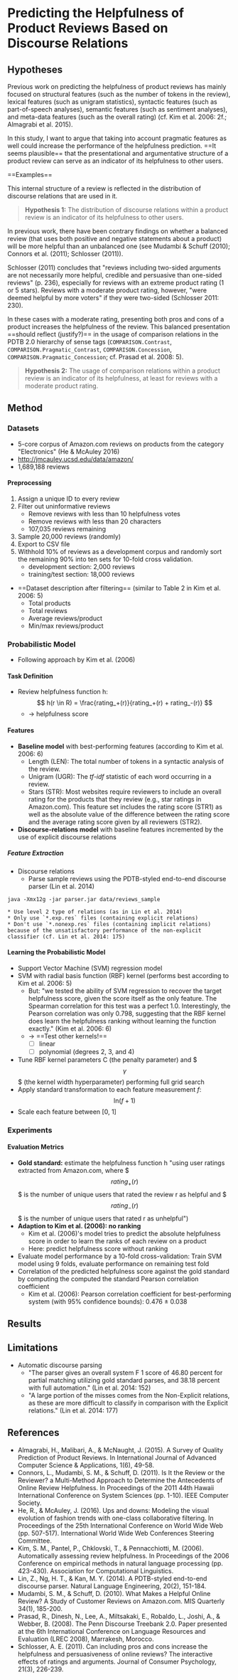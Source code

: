 # Predicting the Helpfulness of Product Reviews Based on Discourse Relations

## Hypotheses

Previous work on predicting the helpfulness of product reviews has mainly focused on structural features (such as the number of tokens in the review), lexical features (such as unigram statistics), syntactic features (such as part-of-speech analyses), semantic features (such as sentiment analyses), and meta-data features (such as the overall rating) (cf. Kim et al. 2006: 2f.; Almagrabi et al. 2015).

In this study, I want to argue that taking into account pragmatic features as well could increase the performance of the helpfulness prediction. ==It seems plausible== that the presentational and argumentative structure of a product review can serve as an indicator of its helpfulness to other users.

==Examples==

This internal structure of a review is reflected in the distribution of discourse relations that are used in it.

> **Hypothesis 1:** The distribution of discourse relations within a product review is an indicator of its helpfulness to other users.

In previous work, there have been contrary findings on whether a balanced review (that uses both positive and negative statements about a product) will be more helpful than an unbalanced one (see Mudambi & Schuff (2010); Connors et al. (2011); Schlosser (2011)).

Schlosser (2011) concludes that "reviews including two-sided arguments are not necessarily more helpful, credible and persuasive than one-sided reviews" (p. 236), especially for reviews with an extreme product rating (1 or 5 stars). Reviews with a moderate product rating, however, "were deemed helpful by more voters" if they were two-sided (Schlosser 2011: 230).

In these cases with a moderate rating, presenting both pros and cons of a product increases the helpfulness of the review. This balanced presentation ==should reflect (justify?)== in the usage of comparison relations in the PDTB 2.0 hierarchy of sense tags (`COMPARISON.Contrast`, `COMPARISON.Pragmatic_Contrast`, `COMPARISON.Concession`, `COMPARISON.Pragmatic_Concession`; cf. Prasad et al. 2008: 5).

> **Hypothesis 2:** The usage of comparison relations within a product review is an indicator of its helpfulness, at least for reviews with a moderate product rating.

## Method

### Datasets

* 5-core corpus of Amazon.com reviews on products from the category "Electronics" (He & McAuley 2016)
* http://jmcauley.ucsd.edu/data/amazon/
* 1,689,188 reviews

#### Preprocessing

1. Assign a unique ID to every review
2. Filter out uninformative reviews
    * Remove reviews with less than 10 helpfulness votes
    * Remove reviews with less than 20 characters
    * 107,035 reviews remaining
3. Sample 20,000 reviews (randomly)
4. Export to CSV file
5. Withhold 10% of reviews as a development corpus and randomly sort the remaining 90% into ten sets for 10-fold cross validation.
	* development section: 2,000 reviews
	* training/test section: 18,000 reviews
* ==Dataset description after filtering== (similar to Table 2 in Kim et al. 2006: 5)
	* Total products
	* Total reviews
	* Average reviews/product
	* Min/max reviews/product

### Probabilistic Model

* Following approach by Kim et al. (2006)

#### Task Definition

* Review helpfulness function h:
$$
h(r \in R) = \frac{rating_+(r)}{rating_+(r) + rating_-(r)}
$$
	* → helpfulness score

#### Features

* **Baseline model** with best-performing features (according to Kim et al. 2006: 6)
    * Length (LEN): The total number of tokens in a syntactic analysis of the review.
    * Unigram (UGR): The *tf-idf* statistic of each word occurring in a review.
    * Stars (STR): Most websites require reviewers to include an overall rating for the products that they review (e.g., star ratings in Amazon.com). This feature set includes the rating score (STR1) as well as the absolute value of the difference between the rating score and the average rating score given by all reviewers (STR2).
* **Discourse-relations model** with baseline features incremented by the use of explicit discourse relations

##### Feature Extraction

* Discourse relations
	* Parse sample reviews using the PDTB-styled end-to-end discourse parser (Lin et al. 2014)
```
java -Xmx12g -jar parser.jar data/reviews_sample
```
	* Use level 2 type of relations (as in Lin et al. 2014)
	* Only use `*.exp.res` files (containing explicit relations)
	* Don't use `*.nonexp.res` files (containing implicit relations) because of the unsatisfactory performance of the non-explicit classifier (cf. Lin et al. 2014: 175)

#### Learning the Probabilistic Model

* Support Vector Machine (SVM) regression model
* SVM with radial basis function (RBF) kernel (performs best according to Kim et al. 2006: 5)
	* But: "we tested the ability of SVM regression to recover the target helpfulness score, given the score itself as the only feature. The Spearman correlation for this test was a perfect 1.0. Interestingly, the Pearson correlation was only 0.798, suggesting that the RBF kernel does learn the helpfulness ranking without learning the function exactly." (Kim et al. 2006: 6)
	* → ==Test other kernels!==
		* [ ] linear
		* [ ] polynomial (degrees 2, 3, and 4)
* Tune RBF kernel parameters C (the penalty parameter) and $$$\gamma$$$ (the kernel width hyperparameter) performing full grid search
* Apply standard transformation to each feature measurement *f*:
$$
\text{ln}(f+1)
$$
* Scale each feature between [0, 1]

### Experiments

#### Evaluation Metrics

* **Gold standard:** estimate the helpfulness function h "using user ratings extracted from Amazon.com, where $$$rating_+(r)$$$ is the number of unique users that rated the review r as helpful and $$$rating_-(r)$$$ is the number of unique users that rated r as unhelpful")
* **Adaption to Kim et al. (2006): no ranking**
    * Kim et al. (2006)'s model tries to predict the absolute helpfulness score in order to learn the ranks of each review on a product
    * Here: predict helpfulness score without ranking
* Evaluate model performance by a 10-fold cross-validation: Train SVM model using 9 folds, evaluate performance on remaining test fold
* Correlation of the predicted helpfulness score against the gold standard by computing the computed the standard Pearson correlation coefficient
	* Kim et al. (2006): Pearson correlation coefficient for best-performing system (with 95% confidence bounds):
0.476 ± 0.038

## Results



## Limitations

* Automatic discourse parsing
	* "The parser gives an overall system F 1 score of 46.80 percent for partial matching utilizing gold standard parses, and 38.18 percent with full automation." (Lin et al. 2014: 152)
	* "A large portion of the misses comes from the Non-Explicit relations, as these are more difficult to classify in comparison with the Explicit relations." (Lin et al. 2014: 177)

## References

* Almagrabi, H., Malibari, A., & McNaught, J. (2015). A Survey of Quality Prediction of Product Reviews. In International Journal of Advanced Computer Science & Applications, 1(6), 49-58.
* Connors, L., Mudambi, S. M., & Schuff, D. (2011). Is It the Review or the Reviewer? a Multi-Method Approach to Determine the Antecedents of Online Review Helpfulness. In Proceedings of the 2011 44th Hawaii International Conference on System Sciences (pp. 1-10). IEEE Computer Society.
* He, R., & McAuley, J. (2016). Ups and downs: Modeling the visual evolution of fashion trends with one-class collaborative filtering. In Proceedings of the 25th International Conference on World Wide Web (pp. 507-517). International World Wide Web Conferences Steering Committee.
* Kim, S. M., Pantel, P., Chklovski, T., & Pennacchiotti, M. (2006). Automatically assessing review helpfulness. In Proceedings of the 2006 Conference on empirical methods in natural language processing (pp. 423-430). Association for Computational Linguistics.
* Lin, Z., Ng, H. T., & Kan, M. Y. (2014). A PDTB-styled end-to-end discourse parser. Natural Language Engineering, 20(2), 151-184.
* Mudambi, S. M., & Schuff, D. (2010). What Makes a Helpful Online Review? A Study of Customer Reviews on Amazon.com. MIS Quarterly 34(1), 185-200.
* Prasad, R., Dinesh, N., Lee, A., Miltsakaki, E., Robaldo, L., Joshi, A., & Webber, B. (2008). The Penn Discourse Treebank 2.0. Paper presented at the 6th International Conference on Language Resources and Evaluation (LREC 2008), Marrakesh, Morocco.
* Schlosser, A. E. (2011). Can including pros and cons increase the helpfulness and persuasiveness of online reviews? The interactive effects of ratings and arguments. Journal of Consumer Psychology, 21(3), 226-239.